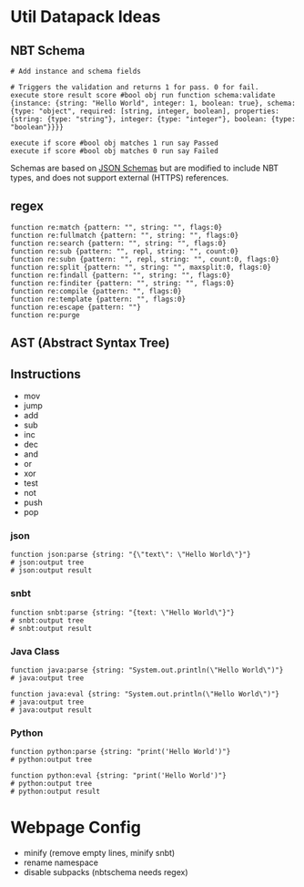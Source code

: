 #  Util Datapack Ideas
## NBT Schema

```mcfunction
# Add instance and schema fields

# Triggers the validation and returns 1 for pass. 0 for fail.
execute store result score #bool obj run function schema:validate {instance: {string: "Hello World", integer: 1, boolean: true}, schema: {type: "object", required: [string, integer, boolean], properties: {string: {type: "string"}, integer: {type: "integer"}, boolean: {type: "boolean"}}}}

execute if score #bool obj matches 1 run say Passed
execute if score #bool obj matches 0 run say Failed
```

Schemas are based on [JSON Schemas](https://json-schema.org/) but are modified to include NBT types, and does not support external (HTTPS) references.


## regex
```mcfunction
function re:match {pattern: "", string: "", flags:0}
function re:fullmatch {pattern: "", string: "", flags:0}
function re:search {pattern: "", string: "", flags:0}
function re:sub {pattern: "", repl, string: "", count:0}
function re:subn {pattern: "", repl, string: "", count:0, flags:0}
function re:split {pattern: "", string: "", maxsplit:0, flags:0}
function re:findall {pattern: "", string: "", flags:0}
function re:finditer {pattern: "", string: "", flags:0}
function re:compile {pattern: "", flags:0}
function re:template {pattern: "", flags:0}
function re:escape {pattern: ""}
function re:purge
```

## AST (Abstract Syntax Tree)

## Instructions
- mov
- jump
- add
- sub
- inc
- dec
- and
- or
- xor
- test
- not
- push
- pop

### json
```mcfunction
function json:parse {string: "{\"text\": \"Hello World\"}"}
# json:output tree
# json:output result
```

### snbt
```mcfunction
function snbt:parse {string: "{text: \"Hello World\"}"}
# snbt:output tree
# snbt:output result
```

### Java Class
```mcfunction
function java:parse {string: "System.out.println(\"Hello World\")"}
# java:output tree

function java:eval {string: "System.out.println(\"Hello World\")"}
# java:output tree
# java:output result
```

### Python
```mcfunction
function python:parse {string: "print('Hello World')"}
# python:output tree

function python:eval {string: "print('Hello World')"}
# python:output tree
# python:output result
```


# Webpage Config
- minify (remove empty lines, minify snbt)
- rename namespace
- disable subpacks (nbtschema needs regex)